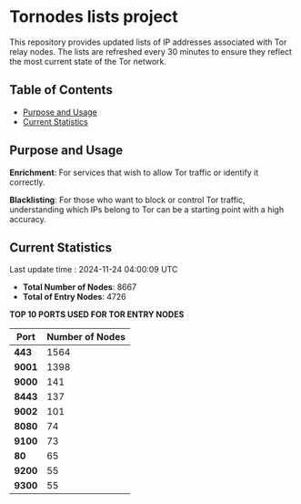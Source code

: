 # Tornodes lists project

This repository provides updated lists of IP addresses associated with Tor relay nodes. The lists are refreshed every 30 minutes to ensure they reflect the most current state of the Tor network.

## Table of Contents

- [Purpose and Usage](#purpose-and-usage)
- [Current Statistics](#current-statistics)


## Purpose and Usage

**Enrichment**: For services that wish to allow Tor traffic or identify it correctly.

**Blacklisting**: For those who want to block or control Tor traffic, understanding which IPs belong to Tor can be a starting point with a high accuracy.

## Current Statistics

Last update time : 2024-11-24 04:00:09 UTC

- **Total Number of Nodes**: 8667
- **Total of Entry Nodes**: 4726

**TOP 10 PORTS USED FOR TOR ENTRY NODES**

| **Port** | **Number of Nodes** |
|------|-----------------|
| **443**   | 1564  |
| **9001**   | 1398  |
| **9000**   | 141  |
| **8443**   | 137  |
| **9002**   | 101  |
| **8080**   | 74  |
| **9100**   | 73  |
| **80**   | 65  |
| **9200**   | 55  |
| **9300**   | 55  |

